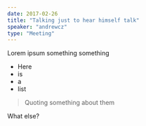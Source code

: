 ```yaml
---
date: 2017-02-26
title: "Talking just to hear himself talk"
speaker: "andrewcz"
type: "Meeting"
---
```


Lorem ipsum something something

* Here
* is
* a
* list

> Quoting something about them

What else?
